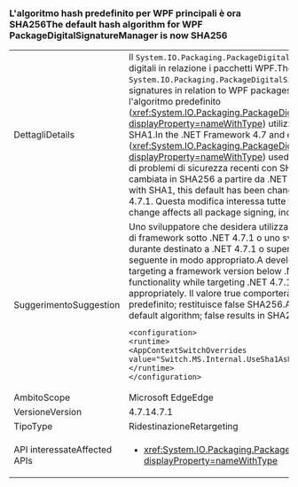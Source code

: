 ### <a name="the-default-hash-algorithm-for-wpf-packagedigitalsignaturemanager-is-now-sha256"></a><span data-ttu-id="5c987-101">L'algoritmo hash predefinito per WPF principali è ora SHA256</span><span class="sxs-lookup"><span data-stu-id="5c987-101">The default hash algorithm for WPF PackageDigitalSignatureManager is now SHA256</span></span>

|   |   |
|---|---|
|<span data-ttu-id="5c987-102">Dettagli</span><span class="sxs-lookup"><span data-stu-id="5c987-102">Details</span></span>|<span data-ttu-id="5c987-103">Il <code>System.IO.Packaging.PackageDigitalSignatureManager</code> fornisce funzionalità per le firme digitali in relazione i pacchetti WPF.</span><span class="sxs-lookup"><span data-stu-id="5c987-103">The <code>System.IO.Packaging.PackageDigitalSignatureManager</code> provides functionality for digital signatures in relation to WPF packages.</span></span>  <span data-ttu-id="5c987-104">In .NET Framework 4.7 e versioni precedenti, l'algoritmo predefinito (<xref:System.IO.Packaging.PackageDigitalSignatureManager.DefaultHashAlgorithm?displayProperty=nameWithType>) utilizzato per firmare le parti di un pacchetto è stato SHA1.</span><span class="sxs-lookup"><span data-stu-id="5c987-104">In the .NET Framework 4.7 and earlier versions, the default algorithm (<xref:System.IO.Packaging.PackageDigitalSignatureManager.DefaultHashAlgorithm?displayProperty=nameWithType>) used for signing parts of a package was SHA1.</span></span>  <span data-ttu-id="5c987-105">A causa di problemi di sicurezza recenti con SHA1, questa impostazione predefinita è stata cambiata in SHA256 a partire da .NET Framework 4.7.1.</span><span class="sxs-lookup"><span data-stu-id="5c987-105">Due to recent security concerns with SHA1, this default has been changed to SHA256 starting with the .NET Framework 4.7.1.</span></span>  <span data-ttu-id="5c987-106">Questa modifica interessa tutte firmare il pacchetto, inclusi documenti XPS.</span><span class="sxs-lookup"><span data-stu-id="5c987-106">This change affects all package signing, including XPS documents.</span></span>|
|<span data-ttu-id="5c987-107">Suggerimento</span><span class="sxs-lookup"><span data-stu-id="5c987-107">Suggestion</span></span>|<span data-ttu-id="5c987-108">Uno sviluppatore che desidera utilizzare questa modifica durante la scelta di una versione di framework sotto .NET 4.7.1 o uno sviluppatore che richiede la funzionalità precedente durante destinato a .NET 4.7.1 o superiore possono imposta il flag di AppContext seguente in modo appropriato.</span><span class="sxs-lookup"><span data-stu-id="5c987-108">A developer who wants to utilize this change while targeting a framework version below .NET 4.7.1 or a developer who requires the previous functionality while targeting .NET 4.7.1 or greater can set the following AppContext flag appropriately.</span></span>  <span data-ttu-id="5c987-109">Il valore true comporterà SHA1 viene utilizzato come l'algoritmo predefinito; restituisce false SHA256.</span><span class="sxs-lookup"><span data-stu-id="5c987-109">A value of true will result in SHA1 being used as the default algorithm; false results in SHA256.</span></span><pre><code class="language-xml">&lt;configuration&gt;&#13;&#10;&lt;runtime&gt;&#13;&#10;&lt;AppContextSwitchOverrides value=&quot;Switch.MS.Internal.UseSha1AsDefaultHashAlgorithmForDigitalSignatures=true&quot;/&gt;&#13;&#10;&lt;/runtime&gt;&#13;&#10;&lt;/configuration&gt;&#13;&#10;</code></pre>|
|<span data-ttu-id="5c987-110">Ambito</span><span class="sxs-lookup"><span data-stu-id="5c987-110">Scope</span></span>|<span data-ttu-id="5c987-111">Microsoft Edge</span><span class="sxs-lookup"><span data-stu-id="5c987-111">Edge</span></span>|
|<span data-ttu-id="5c987-112">Versione</span><span class="sxs-lookup"><span data-stu-id="5c987-112">Version</span></span>|<span data-ttu-id="5c987-113">4.7.1</span><span class="sxs-lookup"><span data-stu-id="5c987-113">4.7.1</span></span>|
|<span data-ttu-id="5c987-114">Tipo</span><span class="sxs-lookup"><span data-stu-id="5c987-114">Type</span></span>|<span data-ttu-id="5c987-115">Ridestinazione</span><span class="sxs-lookup"><span data-stu-id="5c987-115">Retargeting</span></span>|
|<span data-ttu-id="5c987-116">API interessate</span><span class="sxs-lookup"><span data-stu-id="5c987-116">Affected APIs</span></span>|<ul><li><xref:System.IO.Packaging.PackageDigitalSignatureManager.DefaultHashAlgorithm?displayProperty=nameWithType></li></ul>|

